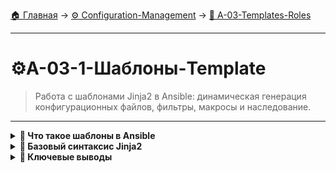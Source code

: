 [🏠 Главная](../../README.md) → [⚙️ Configuration-Management](../../README.md#-configuration-management) → [📝 A-03-Templates-Roles](../../README.md#-a-03-templates-roles)

---

# ⚙️A-03-1-Шаблоны-Template
> Работа с шаблонами Jinja2 в Ansible: динамическая генерация конфигурационных файлов, фильтры, макросы и наследование.

---

<details>
<summary><b>🎯 Что такое шаблоны в Ansible</b></summary>

---

### Концепция шаблонов Jinja2

+++text
# Шаблоны - динамическая генерация файлов
┌─────────────────┐    Шаблон     ┌─────────────────┐
│   Переменные    │ → (Jinja2)  → │ Конфигурационные│
│   Ansible       │               │     файлы       │
└─────────────────┘               └─────────────────┘

Преимущества:
✅ Единый источник истины для конфигураций
✅ Адаптация под разные окружения
✅ Использование переменных и логики
✅ Автоматизация сложных конфигов
---text

### Модуль template

+++yaml
# Базовое использование модуля template
- name: Generate nginx configuration
  template:
    src: nginx.conf.j2
    dest: /etc/nginx/nginx.conf
    backup: yes
    owner: root
    group: root
    mode: '0644'
  notify: restart nginx
---yaml

### Когда использовать шаблоны

+++text
🔧 Конфигурационные файлы:
• nginx.conf, apache2.conf
• database.cnf, redis.conf
• systemd service files
• environment files

📊 Динамические данные:
• IP адреса и порты
• Пути к директориям
• Пользователи и группы
• Версии приложений
---text

---

</details>

<details>
<summary><b>📝 Базовый синтаксис Jinja2</b></summary>

---

### Переменные в шаблонах

+++text
# templates/nginx.conf.j2
server {
    listen {{ nginx_port | default(80) }};
    server_name {{ server_name }};
    root {{ document_root }};
    
    location / {
        try_files $uri $uri/ =404;
    }
    
    {% if ssl_enabled %}
    listen 443 ssl;
    ssl_certificate {{ ssl_cert_path }};
    ssl_certificate_key {{ ssl_key_path }};
    {% endif %}
}
---text

### Условия и циклы

+++text
# templates/hosts.j2
{% for host in backend_servers %}
{{ host.ip }} {{ host.name }}
{% endfor %}

{% if load_balancer %}
upstream backend {
    {% for server in backend_servers %}
    server {{ server.ip }}:{{ server.port }};
    {% endfor %}
}
{% endif %}
---text

### Фильтры

+++text
# Использование фильтров
{{ database_url | urlparse('hostname') }}
{{ secret_key | hash('sha256') }}
{{ user_list | join(',') }}
{{ config_value | default('default_value') }}
{{ file_content | regex_replace('old', 'new') }}
---text

---

</details>

<details>
<summary><b>🎯 Ключевые выводы</b></summary>

---

### Best Practices шаблонов

+++text
✅ Используйте описательные имена переменных
✅ Применяйте фильтры для форматирования
✅ Документируйте сложную логику
✅ Тестируйте шаблоны на разных данных
✅ Используйте наследование для переиспользования
---text

### Что изучаем дальше

+++text
📚 Следующая тема: Роли Roles
🎯 Практика: Организация переиспользуемого кода
🔧 Инструменты: Структура ролей
---text

---

</details>

